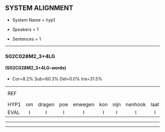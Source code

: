 
## SYSTEM ALIGNMENT

- System Name = hyp1

- Speakers = 1

- Sentences = 1

---

### S02C028M2_3+4LG

#### (S02C028M2_3+4LG-words)

- Cor=8.2%	Sub=60.3%	Del=0.0%	Ins=31.5%

|  |  |  |  |  |  |  |  |  |  |  |  |  |  |  |  |  |  |  |  |  |  |  |  |  |  |  |  |  |  |  |  |  |  |  |  |  |  |  |  |  |  |  |  |  |  |  |  |  |  |  |  |  |  |  |  |  |  |  |  |  |  |  |  |  |  |  |  |  |  |  |  |  |  |
|:--- |:---:|:---:|:---:|:---:|:---:|:---:|:---:|:---:|:---:|:---:|:---:|:---:|:---:|:---:|:---:|:---:|:---:|:---:|:---:|:---:|:---:|:---:|:---:|:---:|:---:|:---:|:---:|:---:|:---:|:---:|:---:|:---:|:---:|:---:|:---:|:---:|:---:|:---:|:---:|:---:|:---:|:---:|:---:|:---:|:---:|:---:|:---:|:---:|:---:|:---:|:---:|:---:|:---:|:---:|:---:|:---:|:---:|:---:|:---:|:---:|:---:|:---:|:---:|:---:|:---:|:---:|:---:|:---:|:---:|:---:|:---:|:---:|:---:|
| REF |  |  |  |  |  |  |  |  |  |  | omdraaien | poppenwagen | * | * | konijnenhok | * | elastiekje | ruziemaken | teddybeer | dierentuin | paddenstoelen | verstoppertje | wasmachine | fototoestel | * | * | toiletpapier | vrachtwagen | buurmannen | * | vogelkooi | olifant |  | schommelen | iedereen |  |  |  |  |  |  |  | * | schoenenwinkel | knutselen | ophangen | verjaardag | sprookjesboek | tandenborstel | lucifer | * | slaapkamer*(kamer) | achterdeur | ziekenhuis | * | * | nieuwsgierig |  |  |  | afblijven | kabouter | washandje | sneeuwwitje | goeiendag | vakantie |  | limonade | autorijden | eindelijk | familie |  | chocolade |
| HYP1 | om | dragen | poe | enwegen | kon | nijn | nenhook | laat | ikje | ruzie | maken | dij | die | weer | dieren | tuim | wattentoelen | vanstopertia | was | ma | chinh | vototoustel | olet | padroilet | papier | vrachtwegen | buurman | men | voog | voege | kooi | olifant | schomel | en | iedereen | schoen | nee | winkel | schoen | knetelen | ophan | en | vejar | da | sprogboek | tan | den | borstel | lukifer | ssslaaps | kamer | achder | deur | ziek | en | hus | nieuwsgierig | ov | buleven | rabalker | washan | ki | sne | wei | goeiendag | vakantie | lemonade | altoreden | ende | lujk | familie | cocola | de |
| EVAL | I | I | I | I | I | I | I | I | I | I | S | S | S | S | S | S | S | S | S | S | S | S | S | S | S | S | S | S | S | S | S |  | I | S |  | I | I | I | I | I | I | I | S | S | S | S | S | S | S | S | S | S | S | S | S | S |  | I | I | I | S | S | S | S |  |  | I | S | S | S |  | I | S |
---

---
